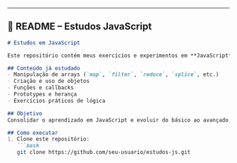 
---

## 📗 README – Estudos JavaScript
```markdown
# Estudos em JavaScript

Este repositório contém meus exercícios e experimentos em **JavaScript**, com foco em lógica, fundamentos da linguagem e conceitos mais avançados.

## Conteúdo já estudado
- Manipulação de arrays (`map`, `filter`, `reduce`, `splice`, etc.)
- Criação e uso de objetos
- Funções e callbacks
- Prototypes e herança
- Exercícios práticos de lógica

## Objetivo
Consolidar o aprendizado em JavaScript e evoluir do básico ao avançado, incluindo manipulação de prototypes e orientação a objetos.

## Como executar
1. Clone este repositório:
   ```bash
   git clone https://github.com/seu-usuario/estudos-js.git
